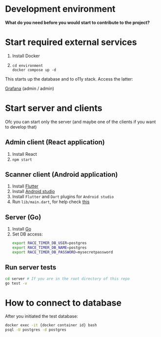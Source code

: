 # Development environment

**What do you need before you would start to contribute to the project?**

# Start required external services

1. Install Docker
2.  ```
    cd environment
    docker compose up -d
    ```
This starts up the database and to o11y stack. Access the latter:

[Grafana](localhost:3000) (admin / admin) 

# Start server and clients

Ofc you can start only the server (and maybe one of the clients if you want to develop that)

## Admin client (React application)

1. Install React
2. `npm start`

## Scanner client (Android application)

1. Install [Flutter](flutter.dev)
2. Install [Android studio](https://developer.android.com/studio)
3. Install `Flutter` and `Dart` plugins for `Android studio`
4. Run `lib/main.dart`, for help check [this](https://flutter.dev/docs/get-started/test-drive?tab=androidstudio)

## Server (Go)

1. Install [Go](https://golang.org/doc/install)
3. Set DB access:
    ```bash
    export RACE_TIMER_DB_USER=postgres
    export RACE_TIMER_DB_NAME=postgres
    export RACE_TIMER_DB_PASSWORD=mysecretpassword
    ```

## Run server tests

```bash
cd server # If you are in the root directory of this repo
go test -v
```

# How to connect to database
After you initiated the test database:

```bash
docker exec -it {docker container id} bash
psql -U postgres -d postgres
```